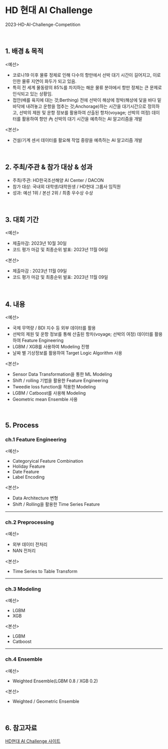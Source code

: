 # HD 현대 AI Challenge
2023-HD-AI-Challenge-Competition

<br/>

## 1. 배경 & 목적
<예선>
- 코로나19 이후 물류 정체로 인해 다수의 항만에서 선박 대기 시간이 길어지고, 이로 인한 물류 지연이 화두가 되고 있음.
- 특히 전 세계 물동량의 85%를 차지하는 해운 물류 분야에서 항만 정체는 큰 문제로 인식되고 있는 상황임.
- 접안(배를 육지에 대는 것;Berthing) 전에 선박이 해상에 정박(해상에 닻을 바다 밑바닥에 내려놓고 운항을 멈추는 것;Anchorage)하는 시간을 대기시간으로 정의하고, 선박의 제원 및 운항 정보를 활용하여 산출된 항차(voyage; 선박의 여정) 데이터를 활용하여 항만 內 선박의 대기 시간을 예측하는 AI 알고리즘을 개발

<본선>
- 건설/기계 센서 데이터를 활요해 작업 중량을 예측하는 AI 알고리즘 개발

<br/>

## 2. 주최/주관 & 참가 대상 & 성과

- 주최/주관: HD한국조선해양 AI Center / DACON
- 참가 대상: 국내외 대학생/대학원생 / HD현대 그룹사 임직원
- 성과: 예선 1위 / 본선 2위 / 최종 우수상 수상

<br/>

## 3. 대회 기간
<예선>
- 제출마감: 2023년 10월 30일
- 코드 평가 마감 및 최종순위 발표: 2023년 11월 06일

<본선>
- 제출마감 : 2023년 11월 09일
- 코드 평가 마감 및 최종순위 발표: 2023년 11월 09일

<br/>

## 4. 내용

<예선>
- 국제 무역량 / BDI 지수 등 외부 데이터를 활용
- 선박의 제원 및 운항 정보를 통해 산출된 항차(voyage; 선박의 여정) 데이터를 활용하여 Feature Engineering
- LGBM / XGB를 사용하여 Modeling 진행
- 날짜 별 기상정보를 활용하여 Target Logic Algorithm 사용

<본선>

- Sensor Data Transformation을 통한 ML Modeling
- Shift / rolling 기법을 활용한 Feature Engineering
- Tweedie loss function을 적용한 Modeling
- LGBM / Catboost를 사용해 Modeling
- Geometric mean Ensemble 사용

<br/>

## 5. Process

### ch.1 Feature Engineering

<예선>

- Categoryical Feature Combination
- Holiday Feature
- Date Feature
- Label Encoding

<본선>

- Data Architecture 변형
- Shift / Rolling을 활용한 Time Series Feature

---

### ch.2 Preprocessing

<예선>

- 외부 데이터 전처리
- NAN 전처리

<본선>

- Time Series to Table Transform

---

### ch.3 Modeling

<예선>

- LGBM
- XGB

<본선>

- LGBM
- Catboost

---

### ch.4 Ensemble

<예선>

- Weighted Ensemble(LGBM 0.8 / XGB 0.2)

<본선>

- Weighted / Geometric Ensemble

<br/>

## 6. 참고자료

[HD현대 AI Challenge 사이트](https://dacon.io/competitions/official/236158/overview/description)
